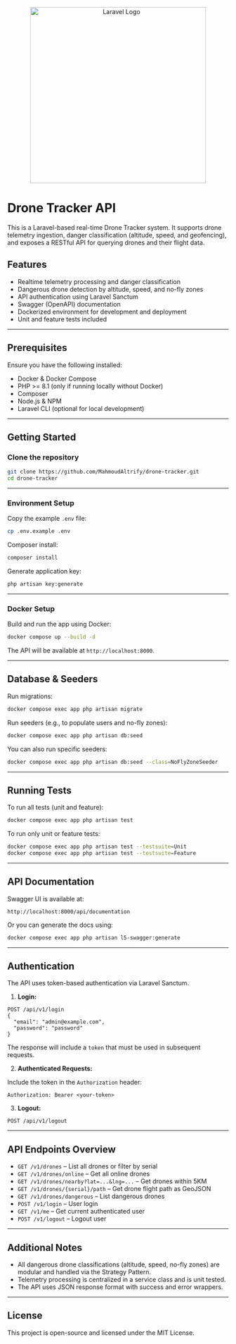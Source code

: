 <p align="center"><a href="https://laravel.com" target="_blank"><img src="https://raw.githubusercontent.com/laravel/art/master/logo-lockup/5%20SVG/2%20CMYK/1%20Full%20Color/laravel-logolockup-cmyk-red.svg" width="400" alt="Laravel Logo"></a></p>

# Drone Tracker API

This is a Laravel-based real-time Drone Tracker system. It supports drone telemetry ingestion, danger classification (altitude, speed, and geofencing), and exposes a RESTful API for querying drones and their flight data.

## Features

- Realtime telemetry processing and danger classification
- Dangerous drone detection by altitude, speed, and no-fly zones
- API authentication using Laravel Sanctum
- Swagger (OpenAPI) documentation
- Dockerized environment for development and deployment
- Unit and feature tests included

---

## Prerequisites

Ensure you have the following installed:

- Docker & Docker Compose
- PHP >= 8.1 (only if running locally without Docker)
- Composer
- Node.js & NPM
- Laravel CLI (optional for local development)

---

## Getting Started

### Clone the repository

```bash
git clone https://github.com/MahmoudAltrify/drone-tracker.git
cd drone-tracker
```

---

### Environment Setup

Copy the example `.env` file:

```bash
cp .env.example .env
```
Composer install:

```bash
composer install
```
Generate application key:

```bash
php artisan key:generate
```

---

### Docker Setup

Build and run the app using Docker:

```bash
docker compose up --build -d
```

The API will be available at `http://localhost:8000`.

---

## Database & Seeders

Run migrations:

```bash
docker compose exec app php artisan migrate
```

Run seeders (e.g., to populate users and no-fly zones):

```bash
docker compose exec app php artisan db:seed
```

You can also run specific seeders:

```bash
docker compose exec app php artisan db:seed --class=NoFlyZoneSeeder
```

---

## Running Tests

To run all tests (unit and feature):

```bash
docker compose exec app php artisan test
```

To run only unit or feature tests:

```bash
docker compose exec app php artisan test --testsuite=Unit
docker compose exec app php artisan test --testsuite=Feature
```

---

## API Documentation

Swagger UI is available at:

```
http://localhost:8000/api/documentation
```

Or you can generate the docs using:

```bash
docker compose exec app php artisan l5-swagger:generate
```

---

## Authentication

The API uses token-based authentication via Laravel Sanctum.

1. **Login:**

```http
POST /api/v1/login
{
  "email": "admin@example.com",
  "password": "password"
}
```

The response will include a `token` that must be used in subsequent requests.

2. **Authenticated Requests:**

Include the token in the `Authorization` header:

```
Authorization: Bearer <your-token>
```

3. **Logout:**

```http
POST /api/v1/logout
```

---

## API Endpoints Overview

- `GET /v1/drones` – List all drones or filter by serial
- `GET /v1/drones/online` – Get all online drones
- `GET /v1/drones/nearby?lat=...&lng=...` – Get drones within 5KM
- `GET /v1/drones/{serial}/path` – Get drone flight path as GeoJSON
- `GET /v1/drones/dangerous` – List dangerous drones
- `POST /v1/login` – User login
- `GET /v1/me` – Get current authenticated user
- `POST /v1/logout` – Logout user

---

## Additional Notes

- All dangerous drone classifications (altitude, speed, no-fly zones) are modular and handled via the Strategy Pattern.
- Telemetry processing is centralized in a service class and is unit tested.
- The API uses JSON response format with success and error wrappers.

---

## License

This project is open-source and licensed under the MIT License.


